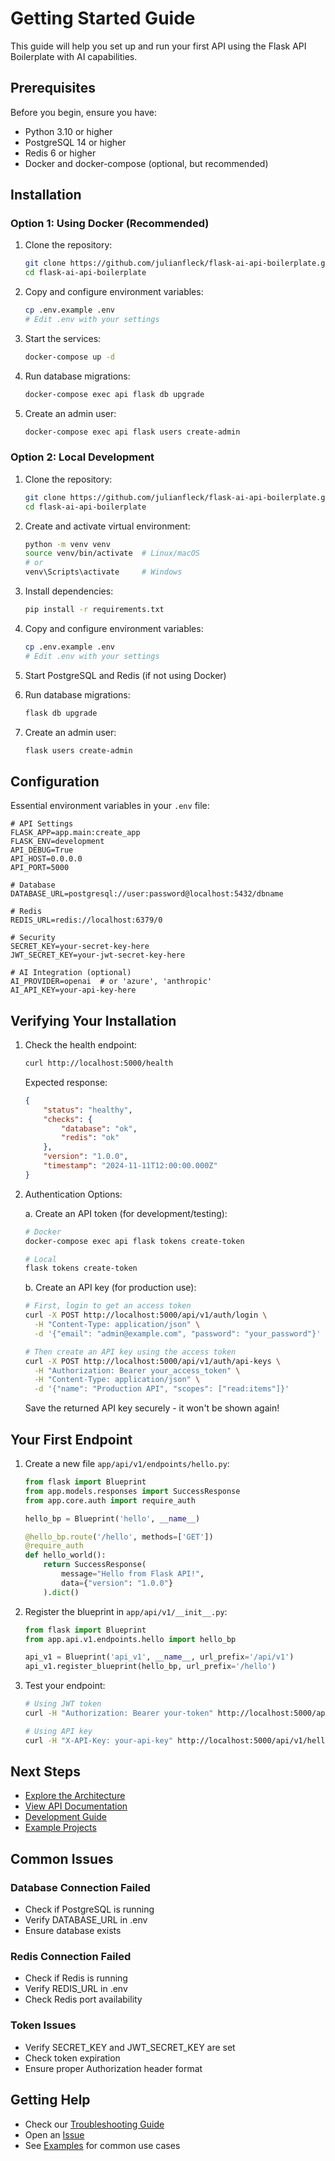 # Getting Started Guide

This guide will help you set up and run your first API using the Flask API Boilerplate with AI capabilities.

## Prerequisites

Before you begin, ensure you have:
- Python 3.10 or higher
- PostgreSQL 14 or higher
- Redis 6 or higher
- Docker and docker-compose (optional, but recommended)

## Installation

### Option 1: Using Docker (Recommended)

1. Clone the repository:
   ```bash
   git clone https://github.com/julianfleck/flask-ai-api-boilerplate.git
   cd flask-ai-api-boilerplate
   ```

2. Copy and configure environment variables:
   ```bash
   cp .env.example .env
   # Edit .env with your settings
   ```

3. Start the services:
   ```bash
   docker-compose up -d
   ```

4. Run database migrations:
   ```bash
   docker-compose exec api flask db upgrade
   ```

5. Create an admin user:
   ```bash
   docker-compose exec api flask users create-admin
   ```

### Option 2: Local Development

1. Clone the repository:
   ```bash
   git clone https://github.com/julianfleck/flask-ai-api-boilerplate.git
   cd flask-ai-api-boilerplate
   ```

2. Create and activate virtual environment:
   ```bash
   python -m venv venv
   source venv/bin/activate  # Linux/macOS
   # or
   venv\Scripts\activate     # Windows
   ```

3. Install dependencies:
   ```bash
   pip install -r requirements.txt
   ```

4. Copy and configure environment variables:
   ```bash
   cp .env.example .env
   # Edit .env with your settings
   ```

5. Start PostgreSQL and Redis (if not using Docker)

6. Run database migrations:
   ```bash
   flask db upgrade
   ```

7. Create an admin user:
   ```bash
   flask users create-admin
   ```

## Configuration

Essential environment variables in your `.env` file:

```env
# API Settings
FLASK_APP=app.main:create_app
FLASK_ENV=development
API_DEBUG=True
API_HOST=0.0.0.0
API_PORT=5000

# Database
DATABASE_URL=postgresql://user:password@localhost:5432/dbname

# Redis
REDIS_URL=redis://localhost:6379/0

# Security
SECRET_KEY=your-secret-key-here
JWT_SECRET_KEY=your-jwt-secret-key-here

# AI Integration (optional)
AI_PROVIDER=openai  # or 'azure', 'anthropic'
AI_API_KEY=your-api-key-here
```

## Verifying Your Installation

1. Check the health endpoint:
   ```bash
   curl http://localhost:5000/health
   ```

   Expected response:
   ```json
   {
       "status": "healthy",
       "checks": {
           "database": "ok",
           "redis": "ok"
       },
       "version": "1.0.0",
       "timestamp": "2024-11-11T12:00:00.000Z"
   }
   ```

2. Authentication Options:

   a. Create an API token (for development/testing):
   ```bash
   # Docker
   docker-compose exec api flask tokens create-token
   
   # Local
   flask tokens create-token
   ```

   b. Create an API key (for production use):
   ```bash
   # First, login to get an access token
   curl -X POST http://localhost:5000/api/v1/auth/login \
     -H "Content-Type: application/json" \
     -d '{"email": "admin@example.com", "password": "your_password"}'

   # Then create an API key using the access token
   curl -X POST http://localhost:5000/api/v1/auth/api-keys \
     -H "Authorization: Bearer your_access_token" \
     -H "Content-Type: application/json" \
     -d '{"name": "Production API", "scopes": ["read:items"]}'
   ```

   Save the returned API key securely - it won't be shown again!

## Your First Endpoint

1. Create a new file `app/api/v1/endpoints/hello.py`:
   ```python
   from flask import Blueprint
   from app.models.responses import SuccessResponse
   from app.core.auth import require_auth

   hello_bp = Blueprint('hello', __name__)

   @hello_bp.route('/hello', methods=['GET'])
   @require_auth
   def hello_world():
       return SuccessResponse(
           message="Hello from Flask API!",
           data={"version": "1.0.0"}
       ).dict()
   ```

2. Register the blueprint in `app/api/v1/__init__.py`:
   ```python
   from flask import Blueprint
   from app.api.v1.endpoints.hello import hello_bp

   api_v1 = Blueprint('api_v1', __name__, url_prefix='/api/v1')
   api_v1.register_blueprint(hello_bp, url_prefix='/hello')
   ```

3. Test your endpoint:
   ```bash
   # Using JWT token
   curl -H "Authorization: Bearer your-token" http://localhost:5000/api/v1/hello

   # Using API key
   curl -H "X-API-Key: your-api-key" http://localhost:5000/api/v1/hello
   ```
   
## Next Steps

- [Explore the Architecture](../architecture/README.md)
- [View API Documentation](../api/README.md)
- [Development Guide](../development/README.md)
- [Example Projects](examples/README.md)

## Common Issues

### Database Connection Failed
- Check if PostgreSQL is running
- Verify DATABASE_URL in .env
- Ensure database exists

### Redis Connection Failed
- Check if Redis is running
- Verify REDIS_URL in .env
- Check Redis port availability

### Token Issues
- Verify SECRET_KEY and JWT_SECRET_KEY are set
- Check token expiration
- Ensure proper Authorization header format

## Getting Help

- Check our [Troubleshooting Guide](../development/troubleshooting.md)
- Open an [Issue](https://github.com/julianfleck/flask-ai-api-boilerplate/issues)
- See [Examples](examples/README.md) for common use cases